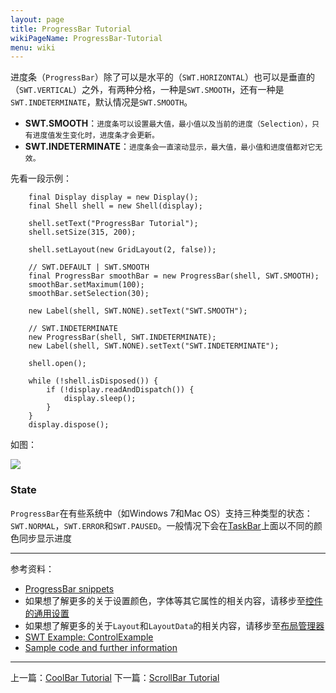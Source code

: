 ```yaml
---
layout: page
title: ProgressBar Tutorial
wikiPageName: ProgressBar-Tutorial
menu: wiki
---
```


进度条（`ProgressBar`）除了可以是水平的（`SWT.HORIZONTAL`）也可以是垂直的（`SWT.VERTICAL`）之外，有两种分格，一种是`SWT.SMOOTH`，还有一种是`SWT.INDETERMINATE`，默认情况是`SWT.SMOOTH`。

* **SWT.SMOOTH**：`进度条可以设置最大值，最小值以及当前的进度（Selection），只有进度值发生变化时，进度条才会更新。`
* **SWT.INDETERMINATE**：`进度条会一直滚动显示，最大值，最小值和进度值都对它无效。`

先看一段示例：

		final Display display = new Display();
		final Shell shell = new Shell(display);

		shell.setText("ProgressBar Tutorial");
		shell.setSize(315, 200);

		shell.setLayout(new GridLayout(2, false));

		// SWT.DEFAULT | SWT.SMOOTH
		final ProgressBar smoothBar = new ProgressBar(shell, SWT.SMOOTH);
		smoothBar.setMaximum(100);
		smoothBar.setSelection(30);

		new Label(shell, SWT.NONE).setText("SWT.SMOOTH");

		// SWT.INDETERMINATE
		new ProgressBar(shell, SWT.INDETERMINATE);
		new Label(shell, SWT.NONE).setText("SWT.INDETERMINATE");

		shell.open();

		while (!shell.isDisposed()) {
			if (!display.readAndDispatch()) {
				display.sleep();
			}
		}
		display.dispose();

如图：

![]({{site.baseurl}}/wiki/images/image_swt_progressbar.png)

### State

`ProgressBar`在有些系统中（如Windows 7和Mac OS）支持三种类型的状态：`SWT.NORMAL`，`SWT.ERROR`和`SWT.PAUSED`。一般情况下会在[TaskBar]({{site.baseurl}}/wiki/TaskBar-Tutorial.html)上面以不同的颜色同步显示进度

***
参考资料：
  * [ProgressBar snippets](http://www.eclipse.org/swt/snippets/#progressbar)
  * 如果想了解更多的关于设置颜色，字体等其它属性的相关内容，请移步至[控件的通用设置]({{site.baseurl}}/wiki/Common-Properties-Tutorial.html)
  * 如果想了解更多的关于`Layout`和`LayoutData`的相关内容，请移步至[布局管理器]({{site.baseurl}}/wiki/Layouts-Tutorial.html)
  * [SWT Example: ControlExample](http://www.eclipse.org/swt/examples.php)
  * [Sample code and further information](http://www.eclipse.org/swt/)

***

上一篇：[CoolBar Tutorial]({{site.baseurl}}/wiki/CoolBar-Tutorial.html)
下一篇：[ScrollBar Tutorial]({{site.baseurl}}/wiki/ScrollBar-Tutorial.html)

